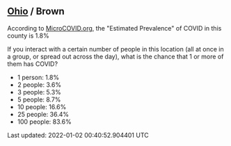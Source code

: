 
## [Ohio](/united-states/ohio) / Brown

According to [MicroCOVID.org](http://microcovid.org),
the "Estimated Prevalence" of COVID in this county is 1.8%

If you interact with a certain number of people in this location
(all at once in a group, or spread out across the day), what is the chance that
1 or more of them has COVID?

- 1 person: 1.8%
- 2 people: 3.6%
- 3 people: 5.3%
- 5 people: 8.7%
- 10 people: 16.6%
- 25 people: 36.4%
- 100 people: 83.6%

Last updated: 2022-01-02 00:40:52.904401 UTC
